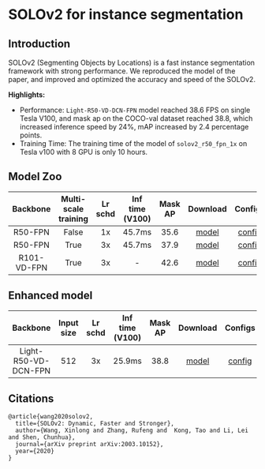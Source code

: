 # SOLOv2 for instance segmentation

## Introduction

SOLOv2 (Segmenting Objects by Locations) is a fast instance segmentation framework with strong performance. We reproduced the model of the paper, and improved and optimized the accuracy and speed of the SOLOv2.

**Highlights:**

- Performance: `Light-R50-VD-DCN-FPN` model reached 38.6 FPS on single Tesla V100, and mask ap on the COCO-val dataset reached 38.8, which increased inference speed by 24%, mAP increased by 2.4 percentage points.
- Training Time: The training time of the model of `solov2_r50_fpn_1x` on Tesla v100 with 8 GPU is only 10 hours.


## Model Zoo

| Backbone                | Multi-scale training  | Lr schd | Inf time (V100) | Mask AP |         Download                  | Configs |
| :---------------------: | :-------------------: | :-----: | :------------: | :-----: | :---------: | :------------------------: |
| R50-FPN                 |  False                |   1x    |     45.7ms          |  35.6   | [model](https://paddlemodels.bj.bcebos.com/object_detection/solov2_r50_fpn_1x.pdparams) | [config](https://github.com/PaddlePaddle/PaddleDetection/tree/master/configs/solov2/solov2_r50_fpn_1x.yml) |
| R50-FPN                 |  True                |   3x    |     45.7ms          |  37.9   | [model](https://paddlemodels.bj.bcebos.com/object_detection/solov2_r50_fpn_3x.pdparams) | [config](https://github.com/PaddlePaddle/PaddleDetection/tree/master/configs/solov2/solov2_r50_fpn_3x.yml) |
| R101-VD-FPN                 |  True               |   3x    |     -          |  42.6   | [model](https://paddlemodels.bj.bcebos.com/object_detection/solov2_r101_vd_fpn_3x.pdparams) | [config](https://github.com/PaddlePaddle/PaddleDetection/tree/master/configs/solov2/solov2_r101_vd_fpn_3x.yml) |

## Enhanced model
| Backbone                | Input size  | Lr schd | Inf time (V100) | Mask AP |         Download                  | Configs |
| :---------------------: | :-------------------: | :-----: | :------------: | :-----: | :---------: | :------------------------: |
| Light-R50-VD-DCN-FPN          |  512     |   3x    |     25.9ms          |  38.8   | [model](https://paddlemodels.bj.bcebos.com/object_detection/solov2_light_r50_vd_fpn_dcn_512_3x.pdparams) | [config](https://github.com/PaddlePaddle/PaddleDetection/tree/master/configs/solov2/solov2_light_r50_vd_fpn_dcn_512_3x.yml) |

## Citations
```
@article{wang2020solov2,
  title={SOLOv2: Dynamic, Faster and Stronger},
  author={Wang, Xinlong and Zhang, Rufeng and  Kong, Tao and Li, Lei and Shen, Chunhua},
  journal={arXiv preprint arXiv:2003.10152},
  year={2020}
}
```
